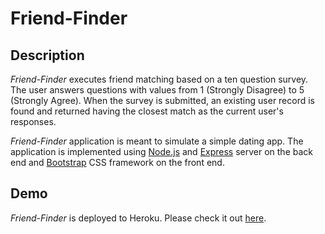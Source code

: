 # Friend-Finder

## Description

*Friend-Finder* executes friend matching based on a ten question survey. The user answers questions with values from 1 (Strongly Disagree) to 5 (Strongly Agree). When the survey is submitted, an existing user record is found and returned having the closest match as the current user's responses.

*Friend-Finder* application is meant to simulate a simple dating app. The application is implemented using [Node.js](https://nodejs.org/en/) and [Express](https://expressjs.com/) server on the back end and [Bootstrap](https://getbootstrap.com/) CSS framework on the front end.

## Demo
	
*Friend-Finder* is deployed to Heroku. Please check it out [here](https://stormy-meadow-38225.herokuapp.com/).